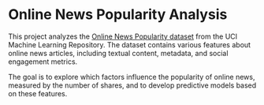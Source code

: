 # Online News Popularity Analysis

This project analyzes the [Online News Popularity dataset](https://archive.ics.uci.edu/dataset/332/online+news+popularity) from the UCI Machine Learning Repository. The dataset contains various features about online news articles, including textual content, metadata, and social engagement metrics. 

The goal is to explore which factors influence the popularity of online news, measured by the number of shares, and to develop predictive models based on these features.
